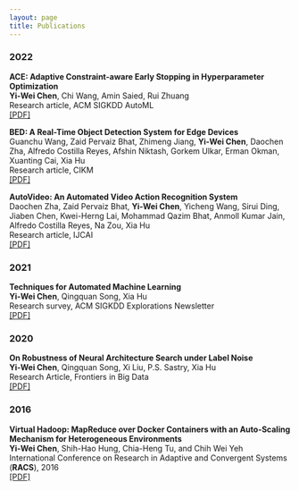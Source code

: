 ```yaml
---
layout: page
title: Publications
---
```


<h3>
    <a name='2022'></a> 2022
</h3>
<div class="media">
    <div class="media-body">
       <p class="media-heading">
          <strong>ACE: Adaptive Constraint-aware Early Stopping in Hyperparameter Optimization</strong><br />
          <b>Yi-Wei Chen</b>, Chi Wang, Amin Saied, Rui Zhuang<br />
          Research article, ACM SIGKDD AutoML<br />
          <a href="https://arxiv.org/abs/2208.02922">[PDF]</a><br />
       </p>
    </div>
</div>
<div class="media">
    <div class="media-body">
       <p class="media-heading">
          <strong>BED: A Real-Time Object Detection System for Edge Devices</strong><br />
          Guanchu Wang, Zaid Pervaiz Bhat, Zhimeng Jiang, <b>Yi-Wei Chen</b>, Daochen Zha, Alfredo Costilla Reyes, Afshin Niktash, Gorkem Ulkar, Erman Okman, Xuanting Cai, Xia Hu<br />
          Research article, CIKM<br />
          <a href="https://arxiv.org/abs/2202.07503">[PDF]</a><br />
       </p>
    </div>
</div>
<div class="media">
    <div class="media-body">
       <p class="media-heading">
          <strong>AutoVideo: An Automated Video Action Recognition System</strong><br />
           Daochen Zha, Zaid Pervaiz Bhat, <b>Yi-Wei Chen</b>, Yicheng Wang, Sirui Ding, Jiaben Chen, Kwei-Herng Lai, Mohammad Qazim Bhat, Anmoll Kumar Jain, Alfredo Costilla Reyes, Na Zou, Xia Hu<br />
          Research article, IJCAI<br />
          <a href="https://arxiv.org/abs/2202.07503">[PDF]</a><br />
       </p>
    </div>
</div>

<h3>
    <a name='2021'></a> 2021
</h3>
<div class="media">
    <div class="media-body">
       <p class="media-heading">
          <strong>Techniques for Automated Machine Learning</strong><br />
          <b>Yi-Wei Chen</b>, Qingquan Song, Xia Hu<br />
          Research survey, ACM SIGKDD Explorations Newsletter<br />
          <a href="https://dl.acm.org/doi/abs/10.1145/3447556.3447567">[PDF]</a><br />
       </p>
    </div>
</div>

<h3>
    <a name='2020'></a> 2020
</h3>
<div class="media">
    <div class="media-body">
       <p class="media-heading">
          <strong>On Robustness of Neural Architecture Search under Label Noise</strong><br />
          <b>Yi-Wei Chen</b>, Qingquan Song, Xi Liu, P.S. Sastry, Xia Hu<br />
          Research Article, Frontiers in Big Data<br />
          <a href="https://www.frontiersin.org/articles/10.3389/fdata.2020.00002/abstract">[PDF]</a><br />
       </p>
    </div>
</div>

<h3>
    <a name='2016'></a> 2016
</h3>
<div class="media">
    <div class="media-body">
       <p class="media-heading">
          <strong>Virtual Hadoop: MapReduce over Docker Containers with an Auto-Scaling Mechanism for Heterogeneous Environments</strong><br />
          <b>Yi-Wei Chen</b>, Shih-Hao Hung, Chia-Heng Tu, and Chih Wei Yeh<br />
          International Conference on Research in Adaptive and Convergent Systems (<strong>RACS</strong>), 2016 <br />
          <a href="https://dl.acm.org/citation.cfm?id=2987408">[PDF]</a><br />
       </p>
    </div>
</div>

